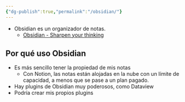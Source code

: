 ```yaml
---
{"dg-publish":true,"permalink":"/obsidian/"}
---
```



- Obsidian es un organizador de notas.
	- [Obsidian - Sharpen your thinking](https://obsidian.md/)

## Por qué uso Obsidian

- Es más sencillo tener la propiedad de mis notas
	- Con Notion, las notas están alojadas en la nube con un límite de capacidad, a menos que se pase a un plan pagado.
- Hay plugins de Obsidian muy poderosos, como Dataview
- Podría crear mis propios plugins